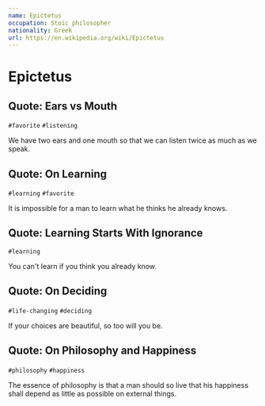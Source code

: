 ```yaml
---
name: Epictetus
occupation: Stoic philosopher
nationality: Greek
url: https://en.wikipedia.org/wiki/Epictetus
---
```


# Epictetus

## Quote: Ears vs Mouth

`#favorite` `#listening`

We have two ears and one mouth so that we can listen twice as much as we speak.


## Quote: On Learning

`#learning` `#favorite`

It is impossible for a man to learn what he thinks he already knows.


## Quote: Learning Starts With Ignorance

`#learning`

You can't learn if you think you already know.


## Quote: On Deciding

`#life-changing` `#deciding`

If your choices are beautiful, so too will you be.


## Quote: On Philosophy and Happiness

`#philosophy` `#happiness`

The essence of philosophy is that a man should so live that his happiness shall depend as little as possible on external things.
